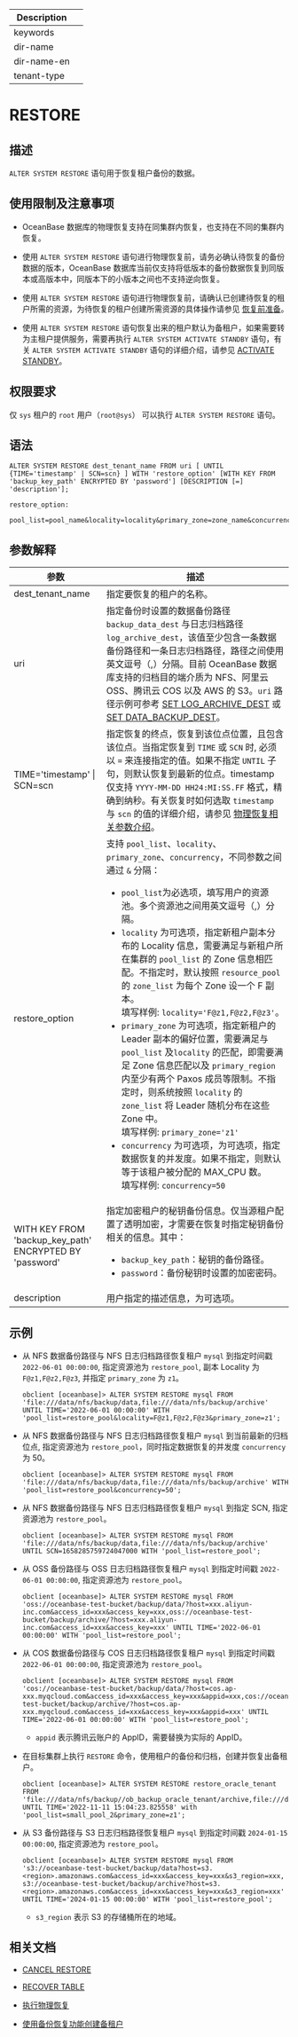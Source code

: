 | Description   |                 |
|---------------|-----------------|
| keywords      |                 |
| dir-name      |                 |
| dir-name-en   |                 |
| tenant-type   |                 |

# RESTORE

## 描述

`ALTER SYSTEM RESTORE` 语句用于恢复租户备份的数据。

## 使用限制及注意事项

* OceanBase 数据库的物理恢复支持在同集群内恢复，也支持在不同的集群内恢复。

* 使用 `ALTER SYSTEM RESTORE` 语句进行物理恢复前，请务必确认待恢复的备份数据的版本，OceanBase 数据库当前仅支持将低版本的备份数据恢复到同版本或高版本中，同版本下的小版本之间也不支持逆向恢复。

* 使用 `ALTER SYSTEM RESTORE` 语句进行物理恢复前，请确认已创建待恢复的租户所需的资源，为待恢复的租户创建所需资源的具体操作请参见 [恢复前准备](../../../../../600.manage/600.backup-and-recovery/600.restore-data/100.preparation-before-recovery.md)。

* 使用 `ALTER SYSTEM RESTORE` 语句恢复出来的租户默认为备租户，如果需要转为主租户提供服务，需要再执行 `ALTER SYSTEM ACTIVATE STANDBY` 语句，有关 `ALTER SYSTEM ACTIVATE STANDBY` 语句的详细介绍，请参见 [ACTIVATE STANDBY](100.activate.md)。

## 权限要求

仅 `sys` 租户的 `root` 用户（`root@sys`） 可以执行 `ALTER SYSTEM RESTORE` 语句。

## 语法

```shell
ALTER SYSTEM RESTORE dest_tenant_name FROM uri [ UNTIL {TIME='timestamp' | SCN=scn} ] WITH 'restore_option' [WITH KEY FROM 'backup_key_path' ENCRYPTED BY 'password'] [DESCRIPTION [=] 'description'];

restore_option:
  pool_list=pool_name&locality=locality&primary_zone=zone_name&concurrency=int_num
```

## 参数解释

|        **参数**      |       **描述**                                                                          |
|----------------------|-----------------------------------------------------------------------------------------|
| dest_tenant_name     | 指定要恢复的租户的名称。 |
| uri                  | 指定备份时设置的数据备份路径 `backup_data_dest` 与日志归档路径 `log_archive_dest`，该值至少包含一条数据备份路径和一条日志归档路径，路径之间使用英文逗号（,）分隔。目前 OceanBase 数据库支持的归档目的端介质为 NFS、阿里云 OSS、腾讯云 COS 以及 AWS 的 S3。`uri` 路径示例可参考 [SET LOG_ARCHIVE_DEST](150.set-log-archive-dest.md) 或 [SET DATA_BACKUP_DEST](3500.set-data-backup-dest.md)。|
| TIME='timestamp' \| SCN=scn | 指定恢复的终点，恢复到该位点位置，且包含该位点。当指定恢复到 `TIME` 或 `SCN` 时, 必须以 `=` 来连接指定的值。如果不指定 `UNTIL` 子句，则默认恢复到最新的位点。timestamp 仅支持 `YYYY-MM-DD HH24:MI:SS.FF` 格式，精确到纳秒。有关恢复时如何选取 `timestamp` 与 `scn` 的值的详细介绍，请参见 [物理恢复相关参数介绍](../../../../../600.manage/600.backup-and-recovery/600.restore-data/800.parameters-of-the-restore.md)。|
| restore_option       | 支持 `pool_list`、`locality`、`primary_zone`、`concurrency`，不同参数之间通过 `&` 分隔： <ul><li>`pool_list`为必选项，填写用户的资源池。多个资源池之间用英文逗号（,）分隔。</li>  <li>`locality` 为可选项，指定新租户副本分布的 Locality 信息，需要满足与新租户所在集群的 `pool_list` 的 Zone 信息相匹配。不指定时，默认按照 `resource_pool` 的 `zone_list` 为每个 Zone 设一个 F 副本。</br>填写样例: `locality='F@z1,F@z2,F@z3'`。 </li>  <li> `primary_zone` 为可选项，指定新租户的 Leader 副本的偏好位置，需要满足与  `pool_list` 及`locality` 的匹配，即需要满足 Zone 信息匹配以及 `primary_region` 内至少有两个 Paxos 成员等限制。不指定时，则系统按照 `locality` 的 `zone_list` 将 Leader 随机分布在这些 Zone 中。</br>填写样例: `primary_zone='z1'`</li> <li>`concurrency` 为可选项，为可选项，指定数据恢复的并发度。如果不指定，则默认等于该租户被分配的 MAX_CPU 数。</br>填写样例: `concurrency=50`</li></ul>   |
| WITH KEY FROM 'backup_key_path' ENCRYPTED BY 'password' | 指定加密租户的秘钥备份信息。仅当源租户配置了透明加密，才需要在恢复时指定秘钥备份相关的信息。其中：<ul><li><code>backup_key_path</code>：秘钥的备份路径。</li> <li><code>password</code>：备份秘钥时设置的加密密码。</li></ul> |
| description          | 用户指定的描述信息，为可选项。 |

## 示例

* 从 NFS 数据备份路径与 NFS 日志归档路径恢复租户 `mysql` 到指定时间戳 `2022-06-01 00:00:00`, 指定资源池为 `restore_pool`, 副本 Locality 为 `F@z1,F@z2,F@z3`, 并指定 `primary_zone` 为 `z1`。

   ```shell
   obclient [oceanbase]> ALTER SYSTEM RESTORE mysql FROM 'file:///data/nfs/backup/data,file:///data/nfs/backup/archive' UNTIL TIME='2022-06-01 00:00:00' WITH 'pool_list=restore_pool&locality=F@z1,F@z2,F@z3&primary_zone=z1';
   ```

* 从 NFS 数据备份路径与 NFS 日志归档路径恢复租户 `mysql` 到当前最新的归档位点, 指定资源池为 `restore_pool`，同时指定数据恢复的并发度 `concurrency` 为 50。

   ```shell
   obclient [oceanbase]> ALTER SYSTEM RESTORE mysql FROM 'file:///data/nfs/backup/data,file:///data/nfs/backup/archive' WITH 'pool_list=restore_pool&concurrency=50';
   ```

* 从 NFS 数据备份路径与 NFS 日志归档路径恢复租户 `mysql` 到指定 SCN, 指定资源池为 `restore_pool`。

   ```shell
   obclient [oceanbase]> ALTER SYSTEM RESTORE mysql FROM 'file:///data/nfs/backup/data,file:///data/nfs/backup/archive' UNTIL SCN=1658285759724047000 WITH 'pool_list=restore_pool';
   ```

* 从 OSS 备份路径与 OSS 日志归档路径恢复租户 `mysql` 到指定时间戳 `2022-06-01 00:00:00`, 指定资源池为 `restore_pool`。

   ```shell
   obclient [oceanbase]> ALTER SYSTEM RESTORE mysql FROM 'oss://oceanbase-test-bucket/backup/data/?host=xxx.aliyun-inc.com&access_id=xxx&access_key=xxx,oss://oceanbase-test-bucket/backup/archive/?host=xxx.aliyun-inc.com&access_id=xxx&access_key=xxx' UNTIL TIME='2022-06-01 00:00:00' WITH 'pool_list=restore_pool';
   ```

* 从 COS 数据备份路径与 COS 日志归档路径恢复租户 `mysql` 到指定时间戳 `2022-06-01 00:00:00`, 指定资源池为 `restore_pool`。

   ```shell
   obclient [oceanbase]> ALTER SYSTEM RESTORE mysql FROM 'cos://oceanbase-test-bucket/backup/data/?host=cos.ap-xxx.myqcloud.com&access_id=xxx&access_key=xxx&appid=xxx,cos://oceanbase-test-bucket/backup/archive/?host=cos.ap-xxx.myqcloud.com&access_id=xxx&access_key=xxx&appid=xxx' UNTIL TIME='2022-06-01 00:00:00' WITH 'pool_list=restore_pool';
   ```

   + `appid` 表示腾讯云账户的 AppID，需要替换为实际的 AppID。

* 在目标集群上执行 `RESTORE` 命令，使用租户的备份和归档，创建并恢复出备租户。

   ```shell
   obclient [oceanbase]> ALTER SYSTEM RESTORE restore_oracle_tenant FROM 'file:///data/nfs/backup//ob_backup_oracle_tenant/archive,file:///data/nfs/backup//ob_backup_oracle_tenant/data' UNTIL TIME='2022-11-11 15:04:23.825558' with 'pool_list=small_pool_2&primary_zone=z1';
   ```

* 从 S3 备份路径与 S3 日志归档路径恢复租户 `mysql` 到指定时间戳 `2024-01-15 00:00:00`, 指定资源池为 `restore_pool`。

   ```shell
   obclient [oceanbase]> ALTER SYSTEM RESTORE mysql FROM 's3://oceanbase-test-bucket/backup/data?host=s3.<region>.amazonaws.com&access_id=xxx&access_key=xxx&s3_region=xxx, s3://oceanbase-test-bucket/backup/archive?host=s3.<region>.amazonaws.com&access_id=xxx&access_key=xxx&s3_region=xxx' UNTIL TIME='2024-01-15 00:00:00' WITH 'pool_list=restore_pool';
   ```

   + `s3_region` 表示 S3 的存储桶所在的地域。

## 相关文档

* [CANCEL RESTORE](1150.cancel-restore.md)

* [RECOVER TABLE](3400.recover-table.md)

* [执行物理恢复](../../../../../600.manage/600.backup-and-recovery/600.restore-data/200.initiate-the-tenant-restore.md)

* [使用备份恢复功能创建备租户](../../../../../600.manage/400.high-availability/300.physical-standby-database-disaster-recovery/200.create-a-standby-tenant/300.create-a-standby-tenant-by-backup-and-recovery.md)
